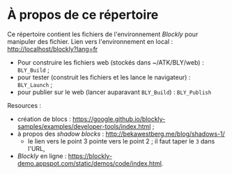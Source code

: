 # À propos de ce répertoire

Ce répertoire contient les fichiers de l'environnement *Blockly* pour manipuler des fichier.
Lien vers l'environnement en local : <http://localhost/blockly?lang=fr>

- Pour construire les fichiers web (stockés dans ~/ATK/BLY/web) : `BLY_Build` ;
- pour tester (construit les fichiers et les lance le navigateur) : `BLY_Launch` ;
- pour publier sur le web (lancer auparavant `BLY_Build`) : `BLY_Publish`

Resources :

- création de blocs : <https://google.github.io/blockly-samples/examples/developer-tools/index.html> ;
- à propos des *shadow blocks* : <http://bekawestberg.me/blog/shadows-1/>
  - le lien vers le point 3 pointe vers le point 2 ; il faut taper le `3` dans l'URL,
- *Blockly* en ligne : <https://blockly-demo.appspot.com/static/demos/code/index.html>.
